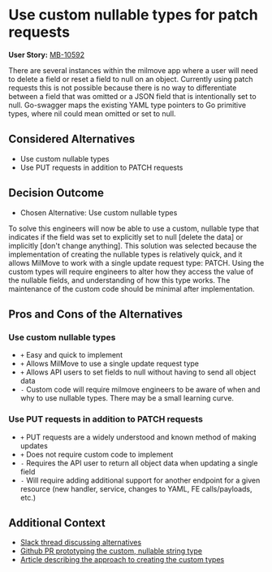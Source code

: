 # Use custom nullable types for patch requests

**User Story:** [MB-10592](https://dp3.atlassian.net/browse/MB-10592)

There are several instances within the milmove app where a user will need to delete a field or reset a field to null on an object. Currently using patch requests this is not possible because there is no way to differentiate between a field that was omitted or a JSON field that is intentionally set to null. Go-swagger maps the existing YAML type pointers to Go primitive types, where nil could mean omitted or set to null.

## Considered Alternatives

* Use custom nullable types
* Use PUT requests in addition to PATCH requests

## Decision Outcome

* Chosen Alternative: Use custom nullable types

To solve this engineers will now be able to use a custom, nullable type that indicates if the field was set to explicitly set to null [delete the data] or implicitly [don't change anything]. This solution was selected because the implementation of creating the nullable types is relatively quick, and it allows MilMove to work with a single update request type: PATCH. Using the custom types will require engineers to alter how they access the value of the nullable fields, and understanding of how this type works. The maintenance of the custom code should be minimal after implementation.

## Pros and Cons of the Alternatives

### Use custom nullable types

* `+` Easy and quick to implement
* `+` Allows MilMove to use a single update request type
* `+` Allows API users to set fields to null without having to send all object data
* `-` Custom code will require milmove engineers to be aware of when and why to use nullable types. There may be a small learning curve.

### Use PUT requests in addition to PATCH requests

* `+` PUT requests are a widely understood and known method of making updates
* `+` Does not require custom code to implement
* `-` Requires the API user to return all object data when updating a single field
* `-` Will require adding additional support for another endpoint for a given resource (new handler, service, changes to YAML, FE calls/payloads, etc.)

## Additional Context

* [Slack thread discussing alternatives](https://ustcdp3.slack.com/archives/CP6PTUPQF/p1638833895016700)
* [Github PR prototyping the custom, nullable string type](https://romanyx90.medium.com/handling-json-null-or-missing-values-with-go-swagger-4d7f37a2a7ca)
* [Article describing the approach to creating the custom types](https://github.com/transcom/mymove/pull/7881)
